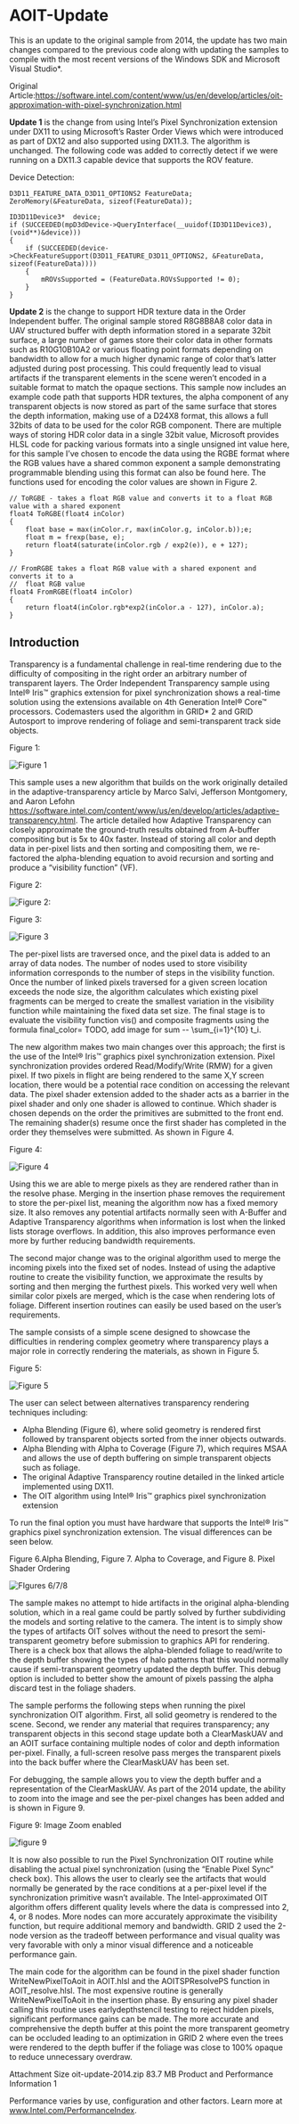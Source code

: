 # AOIT-Update

This is an update to the original sample from 2014, the update has two main changes compared to the previous code along with updating the samples to compile with the most recent versions of the Windows SDK and Microsoft Visual Studio*. 

Original Article:https://software.intel.com/content/www/us/en/develop/articles/oit-approximation-with-pixel-synchronization.html

**Update 1** is the change from using Intel’s Pixel Synchronization extension under DX11 to using Microsoft’s Raster Order Views which were introduced as part of DX12 and also supported using DX11.3. The algorithm is unchanged. The following code was added to correctly detect if we were running on a DX11.3 capable device that supports the ROV feature.

Device Detection​:


    D3D11_FEATURE_DATA_D3D11_OPTIONS2 FeatureData;
    ZeroMemory(&FeatureData, sizeof(FeatureData));
    
    ID3D11Device3*  device;
    if (SUCCEEDED(mpD3dDevice->QueryInterface(__uuidof(ID3D11Device3), (void**)&device)))
    {
	    if (SUCCEEDED(device->CheckFeatureSupport(D3D11_FEATURE_D3D11_OPTIONS2, &FeatureData, sizeof(FeatureData))))
    	{
    		mROVsSupported = (FeatureData.ROVsSupported != 0);
    	}
    }



**Update 2** is the change to support HDR texture data in the Order Independent buffer. The original sample stored R8G8B8A8 color data in UAV structured buffer with depth information stored in a separate 32bit surface, a large number of games store their color data in other formats such as R10G10B10A2 or various floating point formats depending on bandwidth to allow for a much higher dynamic range of color that’s latter adjusted during post processing. This could frequently lead to visual artifacts if the transparent elements in the scene weren’t encoded in a suitable format to match the opaque sections. This sample now includes an example code path that supports HDR textures, the alpha component of any transparent objects is now stored as part of the same surface that stores the depth information, making use of a D24X8 format, this allows a full 32bits of data to be used for the color RGB component. There are multiple ways of storing HDR color data in a single 32bit value, Microsoft provides HLSL code for packing various formats into a single unsigned int value here, for this sample I’ve chosen to encode the data using the RGBE format where the RGB values have a shared common exponent a sample demonstrating programmable blending using this format can also be found here. The functions used for encoding the color values are shown in Figure 2.

    // ToRGBE - takes a float RGB value and converts it to a float RGB value with a shared exponent
    float4 ToRGBE(float4 inColor)
    {
    	float base = max(inColor.r, max(inColor.g, inColor.b));e;
    	float m = frexp(base, e);
    	return float4(saturate(inColor.rgb / exp2(e)), e + 127);
    }
    
    // FromRGBE takes a float RGB value with a shared exponent and converts it to a 
    //	float RGB value
    float4 FromRGBE(float4 inColor)
    {
    	return float4(inColor.rgb*exp2(inColor.a - 127), inColor.a);
    }

## Introduction
Transparency is a fundamental challenge in real-time rendering due to the difficulty of compositing in the right order an arbitrary number of transparent layers. The Order Independent Transparency sample using Intel® Iris™ graphics extension for pixel synchronization shows a real-time solution using the extensions available on 4th Generation Intel® Core™ processors. Codemasters used the algorithm in GRID* 2 and GRID Autosport to improve rendering of foliage and semi-transparent track side objects.

Figure 1:

![Figure 1](images/fig-01-great-outdoors-in-grid-538032.png)



This sample uses a new algorithm that builds on the work originally detailed in the adaptive-transparency article by Marco Salvi, Jefferson Montgomery, and Aaron Lefohn https://software.intel.com/content/www/us/en/develop/articles/adaptive-transparency.html. The article detailed how Adaptive Transparency can closely approximate the ground-truth results obtained from A-buffer compositing but is 5x to 40x faster. Instead of storing all color and depth data in per-pixel lists and then sorting and compositing them, we re-factored the alpha-blending equation to avoid recursion and sorting and produce a “visibility function” (VF).

Figure 2:

![Figure 2:](images/fig-02-a-buffer-routine-538032.png "A-Buffer image")

Figure 3:

![Figure 3](images/fig-03-visibility-function-538032.png "graph illustrating the sampled visibility function")


The per-pixel lists are traversed once, and the pixel data is added to an array of data nodes. The number of nodes used to store visibility information corresponds to the number of steps in the visibility function. Once the number of linked pixels traversed for a given screen location exceeds the node size, the algorithm calculates which existing pixel fragments can be merged to create the smallest variation in the visibility function while maintaining the fixed data set size. The final stage is to evaluate the visibility function vis() and composite fragments using the formula final_color=  	TODO, add image for sum -- \sum_{i=1}^{10} t_i.

The new algorithm makes two main changes over this approach; the first is the use of the Intel® Iris™ graphics pixel synchronization extension. Pixel synchronization provides ordered Read/Modify/Write (RMW) for a given pixel. If two pixels in flight are being rendered to the same X,Y screen location, there would be a potential race condition on accessing the relevant data. The pixel shader extension added to the shader acts as a barrier in the pixel shader and only one shader is allowed to continue. Which shader is chosen depends on the order the primitives are submitted to the front end. The remaining shader(s) resume once the first shader has completed in the order they themselves were submitted. As shown in Figure 4.

Figure 4:

![Figure 4](images/fig-04-pixel-shader-ordering-538032.png "image showing EU execution conflict working on the same pixel location")

Using this we are able to merge pixels as they are rendered rather than in the resolve phase. Merging in the insertion phase removes the requirement to store the per-pixel list, meaning the algorithm now has a fixed memory size. It also removes any potential artifacts normally seen with A-Buffer and Adaptive Transparency algorithms when information is lost when the linked lists storage overflows. In addition, this also improves performance even more by further reducing bandwidth requirements.

The second major change was to the original algorithm used to merge the incoming pixels into the fixed set of nodes. Instead of using the adaptive routine to create the visibility function, we approximate the results by sorting and then merging the furthest pixels. This worked very well when similar color pixels are merged, which is the case when rendering lots of foliage. Different insertion routines can easily be used based on the user’s requirements.

The sample consists of a simple scene designed to showcase the difficulties in rendering complex geometry where transparency plays a major role in correctly rendering the materials, as shown in Figure 5.

Figure 5:

![Figure 5](images/fig-05-intel-oit-sample-538032.png "screenshot of the sample apllication" )

The user can select between alternatives transparency rendering techniques including:

* Alpha Blending (Figure 6), where solid geometry is rendered first followed by transparent objects sorted from the inner objects outwards.
* Alpha Blending with Alpha to Coverage (Figure 7), which requires MSAA and allows the use of depth buffering on simple transparent objects such as foliage.
* The original Adaptive Transparency routine detailed in the linked article implemented using DX11.
* The OIT algorithm using Intel® Iris™ graphics pixel synchronization extension 

To run the final option you must have hardware that supports the Intel® Iris™ graphics pixel synchronization extension. The visual differences can be seen below.


Figure 6.Alpha Blending, Figure 7. Alpha to Coverage, and Figure 8. Pixel Shader Ordering

![FIgures 6/7/8](images/figs-06-07-08-538032.png "Comparison of alpha blending, alpha to coverage, and pixel shader ordering")

The sample makes no attempt to hide artifacts in the original alpha-blending solution, which in a real game could be partly solved by further subdividing the models and sorting relative to the camera. The intent is to simply show the types of artifacts OIT solves without the need to presort the semi-transparent geometry before submission to graphics API for rendering. There is a check box that allows the alpha-blended foliage to read/write to the depth buffer showing the types of halo patterns that this would normally cause if semi-transparent geometry updated the depth buffer. This debug option is included to better show the amount of pixels passing the alpha discard test in the foliage shaders.

The sample performs the following steps when running the pixel synchronization OIT algorithm. First, all solid geometry is rendered to the scene. Second, we render any material that requires transparency; any transparent objects in this second stage update both a ClearMaskUAV and an AOIT surface containing multiple nodes of color and depth information per-pixel. Finally, a full-screen resolve pass merges the transparent pixels into the back buffer where the ClearMaskUAV has been set.

For debugging, the sample allows you to view the depth buffer and a representation of the ClearMaskUAV. As part of the 2014 update, the ability to zoom into the image and see the per-pixel changes has been added and is shown in Figure 9.


Figure 9: Image Zoom enabled

![figure 9](images/fig-09-image-zoom-enabled-538032.png "AOIT image with zoom detail")

It is now also possible to run the Pixel Synchronization OIT routine while disabling the actual pixel synchronization (using the “Enable Pixel Sync” check box). This allows the user to clearly see the artifacts that would normally be generated by the race conditions at a per-pixel level if the synchronization primitive wasn’t available. The Intel-approximated OIT algorithm offers different quality levels where the data is compressed into 2, 4, or 8 nodes. More nodes can more accurately approximate the visibility function, but require additional memory and bandwidth. GRID 2 used the 2-node version as the tradeoff between performance and visual quality was very favorable with only a minor visual difference and a noticeable performance gain.

The main code for the algorithm can be found in the pixel shader function WriteNewPixelToAoit in AOIT.hlsl and the AOITSPResolvePS function in AOIT_resolve.hlsl. The most expensive routine is generally WriteNewPixelToAoit in the insertion phase. By ensuring any pixel shader calling this routine uses earlydepthstencil testing to reject hidden pixels, significant performance gains can be made. The more accurate and comprehensive the depth buffer at this point the more transparent geometry can be occluded leading to an optimization in GRID 2 where even the trees were rendered to the depth buffer if the foliage was close to 100% opaque to reduce unnecessary overdraw.

Attachment 	Size
oit-update-2014.zip 	83.7 MB
Product and Performance Information
1

Performance varies by use, configuration and other factors. Learn more at www.Intel.com/PerformanceIndex.
  